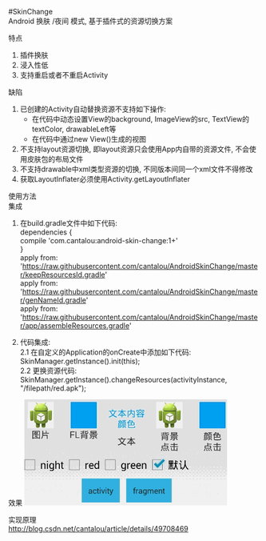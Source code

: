 #SkinChange  
Android 换肤 /夜间 模式, 基于插件式的资源切换方案

特点 
1. 插件换肤  
2. 浸入性低  
3. 支持重启或者不重启Activity  

缺陷  
1. 已创建的Activity自动替换资源不支持如下操作:  
   <ul>
     <li> 在代码中动态设置View的background, ImageView的src, TextView的textColor, drawableLeft等</li>
     <li> 在代码中通过new View()生成的视图</li>
   </ul>
2. 不支持layout资源切换, 即layout资源只会使用App内自带的资源文件, 不会使用皮肤包的布局文件  
3. 不支持drawable中xml类型资源的切换, 不同版本间同一个xml文件不得修改  
4. 获取LayoutInflater必须使用Activity.getLayoutInflater  

使用方法  
集成  
1. 在build.gradle文件中如下代码:  
    dependencies {  
        compile 'com.cantalou:android-skin-change:1+'  
    }  
    apply from: 'https://raw.githubusercontent.com/cantalou/AndroidSkinChange/master/keepResourcesId.gradle'  
    apply from: 'https://raw.githubusercontent.com/cantalou/AndroidSkinChange/master/genNameId.gradle'  
    apply from: 'https://raw.githubusercontent.com/cantalou/AndroidSkinChange/master/app/assembleResources.gradle'
    
2. 代码集成:  
2.1 在自定义的Application的onCreate中添加如下代码:  
        SkinManager.getInstance().init(this);  
2.2 更换资源代码:  
        SkinManager.getInstance().changeResources(activityInstance, "/filepath/red.apk");  

效果
![image](https://github.com/cantalou/androidSkinChange/blob/master/jdfw.gif)  

实现原理  
<a href="http://blog.csdn.net/cantalou/article/details/49708469">http://blog.csdn.net/cantalou/article/details/49708469</a>
